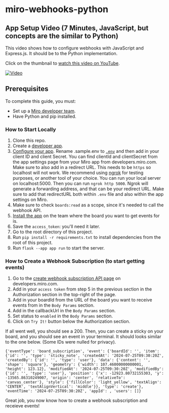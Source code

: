 # miro-webhooks-python

## App Setup Video (7 Minutes, JavaScript, but concepts are the similar to Python)
This video shows how to configure webhooks with JavaScript and Express.js. It should be
to the Python implementation.

Click on the thumbnail to [watch this video on YouTube](https://www.youtube.com/watch?v=sdwrsrriQNs).

[![Video](https://img.youtube.com/vi/sdwrsrriQNs/maxresdefault.jpg)](https://www.youtube.com/watch?v=sdwrsrriQNs)

## Prerequisites
To complete this guide, you must:

* Set up a [Miro developer team](https://developers.miro.com/docs/the-developer-team).
* Have Python and pip installed.

### How to Start Locally

1. Clone this repo. 
2. Create a [developer app](https://developers.miro.com/docs/build-your-first-hello-world-app#step-2-create-your-app-in-miro).
3. [Configure your app](https://developers.miro.com/docs/build-your-first-hello-world-app#step-3-configure-your-app-in-miro). Rename .sample.env to [`.env`](.env) and then add in your client ID and client Secret. You can find clientId and clientSecret from the app settings page from your Miro app from developers.miro.com. Make sure to also add in a redirect URL. This needs to be `https` so localhost will not work. We recommend using [ngrok](https://ngrok.com/) for testing purposes, or another tool of your choice. You can run your local server on localhost:5000. Then you can run
`ngrok http 5000`. Ngrok will generate a forwarding address, and that can be your redirect URL. Make sure to add that redirectURL both within `.env` file and also within the app settings on Miro.
4. Make sure to check `boards:read` as a scope, since it's needed to call the webhook API. 
5. [Install the app](https://developers.miro.com/docs/build-your-first-hello-world-app#step-4-install-your-app) on the team where the board you want to get events for is.
6. Save the `access_token`: you'll need it later.
7. Go to the root directory of this project.
8. Run `pip install -r requirements.txt` to install dependencies from the root of this project.
9. Run `flask --app app run` to start the server.

### How to Create a Webhook Subscription (to start getting events)

1. Go to the [create webhook subscription API page](https://developers.miro.com/reference/create-board-subscription) on developers.miro.com.
2. Add in your `access token` from step 5 in the previous section in the Authorization section in the top-right of the page.
3. Add in your boardId from the URL of the board you want to receive events from in the `Body Params` section. 
4. Add in the callbackUrl in the `Body Params` section.
5. Set status to `enabled` in the `Body Params` section.
6. Click on `Try It!` button below the Authorization section.

If all went well, you should see a 200. Then, you can create a sticky on your board, and you should see an event in your terminal. It should looks similar to the one below. (Some IDs were nulled for privacy).

```
{'eventType': 'board_subscription', 'event': {'boardId': '', 'item': {'id': '', 'type': 'sticky_note', 'createdAt': '2024-07-25T09:30:20Z', 'createdBy': {'id': '', 'type': 'user'}, 'data': {'content': '', 'shape': 'square'}, 'geometry': {'width': 107.46000000000001, 'height': 123.12}, 'modifiedAt': '2024-07-25T09:30:20Z', 'modifiedBy': {'id': '', 'type': 'user'}, 'position': {'x': -12923.80732155303, 'y': -13565.86310249007, 'origin': 'center', 'relativeTo': 'canvas_center'}, 'style': {'fillColor': 'light_yellow', 'textAlign': 'CENTER', 'textAlignVertical': 'middle'}}, 'type': 'create'}, 'eventTime': '2024-07-25T09:30:20Z', 'appId': , 'users': []}
```

Great job, you now know how to create a webhook subscription and receieve events! 